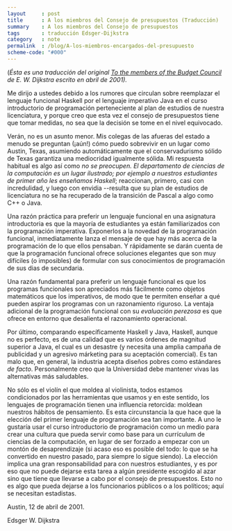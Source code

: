 ```yaml
---
layout     : post
title      : A los miembros del Consejo de presupuestos (Traducción)
summary    : A los miembros del Consejo de presupuestos
tags       : traducción Edsger-Dijkstra
category   : note
permalink  : /blog/A-los-miembros-encargados-del-presupuesto
scheme-code: "#000"
---
```


(*Ésta es una traducción del original [To the members of the
Budget Council][original] de E. W. Dijkstra escrito en abril de 2001).*

Me dirijo a ustedes debido a los rumores que circulan sobre
reemplazar el lenguaje funcional Haskell por el lenguaje
imperativo Java en el curso introductorio de programación
perteneciente al plan de estudios de nuestra licenciatura, y
porque creo que esta vez el consejo de presupuestos
tiene que tomar medidas, no sea que la decisión se tome
en el nivel equivocado.

Verán, no es un asunto menor. Mis colegas de las afueras
del estado a menudo se preguntan (¡aún!) cómo puedo sobrevivir
en un lugar como Austin, Texas, asumiendo automáticamente que
el conservadurismo sólido de Texas garantiza una mediocridad
igualmente sólida. Mi respuesta habitual es algo así
como *no se preocupen. El departamento de ciencias de la
computación es un lugar ilustrado;
por ejemplo a nuestros estudiantes de primer año les enseñamos
Haskell*; reaccionan, primero, casi con
incredulidad, y luego con envidia --resulta que
su plan de estudios de licenciatura no se ha recuperado
de la transición de Pascal a algo como C++ o Java.

Una razón práctica para preferir un lenguaje funcional
en una asignatura introductoria es que la mayoría de estudiantes
ya están familiarizados con la programación imperativa.
Exponerlos a la novedad de la programación funcional,
inmediatamente lanza el mensaje de que hay más acerca de la programación
de lo que ellos pensaban. Y rápidamente se darán cuenta
de que la programación funcional ofrece soluciones elegantes que
son muy difíciles (o imposibles) de formular con sus conocimientos
de programación de sus dias de secundaria.

Una razón fundamental para preferir un lenguaje funcional es que los programas
funcionales son apreciados más fácilmente como objetos matemáticos
que los imperativos, de modo que te permiten enseñar a qué pueden aspirar
los programas con un razonamiento riguroso.
La ventaja adicional de la programación funcional con su *evaluación perezosa*
es que ofrece en entorno que desalienta el razonamiento operacional.

Por último, comparando específicamente Haskell y Java, Haskell,
aunque no es perfecto, es de una calidad que es varios órdenes
de magnitud superior a Java, el cual es un desastre (y necesita
una amplia campaña de publicidad y un agresivo márketing para
su aceptación comercial). Es tan malo que, en general, la industria
acepta diseños pobres como estándares *de facto*.
Personalmente creo que la Universidad debe mantener vivas
las alternativas más saludables.

No sólo es el violín el que moldea al violinista, todos
estamos condicionados por las herramientas que usamos y en
este sentido, los lenguajes de programación tienen una
influencia retorcida: moldean nuestros hábitos de
pensamiento.
Es esta circunstancia la que hace que la elección del primer
lenguaje de programación sea tan importante. A uno le
gustaría usar el curso introductorio de programación
como un medio para crear una cultura que pueda servir
como base para un currículum de ciencias de la computación,
en lugar de ser forzado a empezar con un montón de
desaprendizaje (si acaso eso es posible del todo: lo que
se ha convertido en nuestro pasado, para siempre lo sigue
siendo).
La elección implica una gran responsabilidad para con
nuestros estudiantes, y es por eso que no puede dejarse esta
tarea
a algún presidente escogido al azar sino que tiene que llevarse a cabo
por el consejo de presupuestos.
Esto no es algo que pueda dejarse a los funcionarios
públicos o a los políticos; aquí se necesitan estadistas.

Austin, 12 de abril de 2001.

Edsger W. Dijkstra


[original]: http://www.cs.utexas.edu/users/EWD/OtherDocs/To%20the%20Budget%20Council%20concerning%20Haskell.pdf